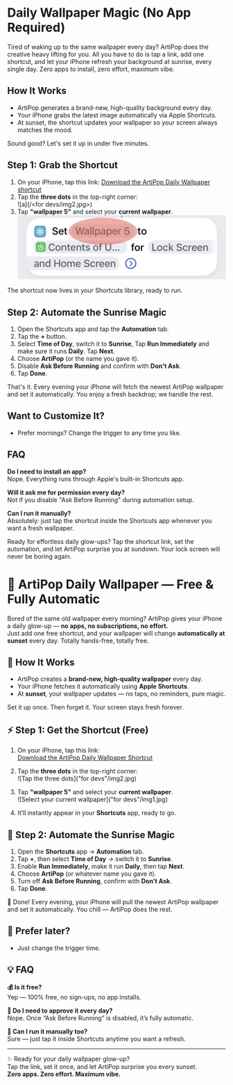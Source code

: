 # Daily Wallpaper Magic (No App Required)

Tired of waking up to the same wallpaper every day? ArtiPop does the creative heavy lifting for you. All you have to do is tap a link, add one shortcut, and let your iPhone refresh your background at sunrise, every single day. Zero apps to install, zero effort, maximum vibe.

## How It Works
- ArtiPop generates a brand-new, high-quality background every day.
- Your iPhone grabs the latest image automatically via Apple Shortcuts.
- At sunset, the shortcut updates your wallpaper so your screen always matches the mood.

Sound good? Let's set it up in under five minutes.

## Step 1: Grab the Shortcut
1. On your iPhone, tap this link: [Download the ArtiPop Daily Wallpaper shortcut](https://www.icloud.com/shortcuts/e8626d2d5345440b835a958bff294baa)
2. Tap the **three dots** in the top-right corner:  
   ![a](/<for devs/img2.jpg>)
3. Tap **"wallpaper 5"** and select your **current wallpaper**.  
   ![a](</for devs/img1.jpg>)
   
The shortcut now lives in your Shortcuts library, ready to run.

## Step 2: Automate the Sunrise Magic
1. Open the Shortcuts app and tap the **Automation** tab.
2. Tap the **+** button.
3. Select **Time of Day**, switch it to **Sunrise**, Tap **Run Immediately** and make sure it runs **Daily**. Tap **Next**.
5. Choose **ArtiPop** (or the name you gave it).
6. Disable **Ask Before Running** and confirm with **Don't Ask**.
7. Tap **Done**.

That's it. Every evening your iPhone will fetch the newest ArtiPop wallpaper and set it automatically. You enjoy a fresh backdrop; we handle the rest.

## Want to Customize It?
- Prefer mornings? Change the trigger to any time you like.

## FAQ
**Do I need to install an app?**  
Nope. Everything runs through Apple's built-in Shortcuts app.

**Will it ask me for permission every day?**  
Not if you disable "Ask Before Running" during automation setup.

**Can I run it manually?**  
Absolutely: just tap the shortcut inside the Shortcuts app whenever you want a fresh wallpaper.

Ready for effortless daily glow-ups? Tap the shortcut link, set the automation, and let ArtiPop surprise you at sundown. Your lock screen will never be boring again.

# 🌅 ArtiPop Daily Wallpaper — Free & Fully Automatic

Bored of the same old wallpaper every morning? ArtiPop gives your iPhone a daily glow-up — **no apps, no subscriptions, no effort.**  
Just add one free shortcut, and your wallpaper will change **automatically at sunset** every day. Totally hands-free, totally free.

## 💫 How It Works
- ArtiPop creates a **brand-new, high-quality wallpaper** every day.
- Your iPhone fetches it automatically using **Apple Shortcuts**.
- At **sunset**, your wallpaper updates — no taps, no reminders, pure magic.

Set it up once. Then forget it. Your screen stays fresh forever.

## ⚡️ Step 1: Get the Shortcut (Free)
1. On your iPhone, tap this link:  
   [Download the ArtiPop Daily Wallpaper Shortcut](https://www.icloud.com/shortcuts/d9b45db329b94088ab198a8b0a5ae6a7)
2. Tap the **three dots** in the top-right corner:  
   ![Tap the three dots]("for devs"/img2.jpg)

3. Tap **"wallpaper 5"** and select your **current wallpaper**.  
   ![Select your current wallpaper]("for devs"/img1.jpg)
4. It’ll instantly appear in your **Shortcuts** app, ready to go.

## 🌇 Step 2: Automate the Sunrise Magic
1. Open the **Shortcuts** app → **Automation** tab.  
2. Tap **+**, then select **Time of Day** → switch it to **Sunrise**.  
3. Enable **Run Immediately**, make it run **Daily**, then tap **Next**.  
4. Choose **ArtiPop** (or whatever name you gave it).  
5. Turn off **Ask Before Running**, confirm with **Don’t Ask**.  
6. Tap **Done**.

🎉 Done! Every evening, your iPhone will pull the newest ArtiPop wallpaper and set it automatically. You chill — ArtiPop does the rest.

## 🎨 Prefer later?
- Just change the trigger time.  


## 💡 FAQ

**💰 Is it free?**  
Yep — 100% free, no sign-ups, no app installs.

**📱 Do I need to approve it every day?**  
Nope. Once “Ask Before Running” is disabled, it’s fully automatic.

**🌈 Can I run it manually too?**  
Sure — just tap it inside Shortcuts anytime you want a refresh.

---

✨ Ready for your daily wallpaper glow-up?  
Tap the link, set it once, and let ArtiPop surprise you every sunset.  
**Zero apps. Zero effort. Maximum vibe.**
